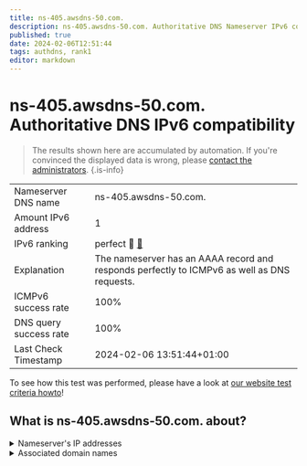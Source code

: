 ```yaml
---
title: ns-405.awsdns-50.com.
description: ns-405.awsdns-50.com. Authoritative DNS Nameserver IPv6 compatibility
published: true
date: 2024-02-06T12:51:44
tags: authdns, rank1
editor: markdown
---
```


# ns-405.awsdns-50.com. Authoritative DNS IPv6 compatibility

> The results shown here are accumulated by automation. If you're convinced the displayed data is wrong, please [contact the administrators](/howto/chat). 
{.is-info}




|   |   |
| - | - |
| Nameserver DNS name | ns-405.awsdns-50.com.
| Amount IPv6 address | 1
| IPv6 ranking | perfect :1st_place_medal: [🔗](/howto/ranking) |
| Explanation | The nameserver has an AAAA record and responds perfectly to ICMPv6 as well as DNS requests. |
| ICMPv6 success rate | 100%|
| DNS query success rate | 100% |
| Last Check Timestamp | 2024-02-06 13:51:44+01:00 |

To see how this test was performed, please have a look at [our website test criteria howto](/howto/testcriteria/authdns)!


## What is ns-405.awsdns-50.com. about?




<details>
<summary>Nameserver's IP addresses</summary>

2600:9000:5301:9500::1

</details>



<details>
<summary>Associated domain names</summary>

fauna.com

</details>
